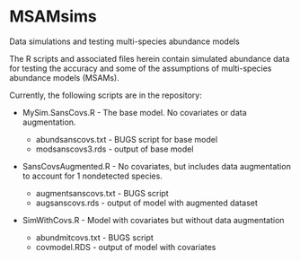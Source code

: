 # MSAMsims
Data simulations and testing multi-species abundance models

The R scripts and associated files herein contain simulated abundance data for testing the accuracy and some of the assumptions of multi-species abundance models (MSAMs). 

Currently, the following scripts are in the repository:
* MySim.SansCovs.R - The base model. No covariates or data augmentation.
  - abundsanscovs.txt - BUGS script for base model
  - modsanscovs3.rds - output of base model

* SansCovsAugmented.R - No covariates, but includes data augmentation to account for 1 nondetected species.
  - augmentsanscovs.txt - BUGS script
  - augsanscovs.rds - output of model with augmented dataset
  
* SimWithCovs.R - Model with covariates but without data augmentation
  - abundmitcovs.txt - BUGS script
  - covmodel.RDS - output of model with covariates
